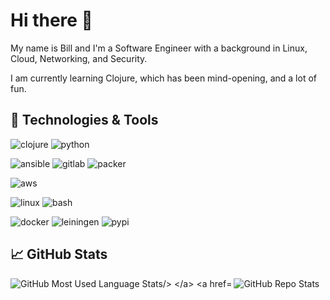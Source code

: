 # Hi there 👋

My name is Bill and I'm a Software Engineer with a background in Linux, Cloud, Networking, and Security.

I am currently learning Clojure, which has been mind-opening, and a lot of fun.

## 🔧 Technologies & Tools

![clojure](https://img.shields.io/badge/Code-Clojure-blue?style=for-the-badge&logo=clojure)
![python](https://img.shields.io/badge/Code-Python-blue?style=for-the-badge&logo=python)

![ansible](https://img.shields.io/badge/Automation-Ansible-blue?style=for-the-badge&logo=ansible)
![gitlab](https://img.shields.io/badge/Automation-GitlabCI-blue?style=for-the-badge&logo=gitlab)
![packer](https://img.shields.io/badge/Automation-Packer-blue?style=for-the-badge&logo=packer)

![aws](https://img.shields.io/badge/Cloud-AWS-blue?style=for-the-badge&logo=amazon-aws)

![linux](https://img.shields.io/badge/OS-Linux-blue?style=for-the-badge&logo=linux)
![bash](https://img.shields.io/badge/Shell-Bash-blue?style=for-the-badge&logo=gnu-bash)

![docker](https://img.shields.io/badge/Tools-Docker-blue?style=for-the-badge&logo=docker)
![leiningen](https://img.shields.io/badge/Tools-Leiningen-blue?style=for-the-badge&logo=clojure)
![pypi](https://img.shields.io/badge/Tools-PyPI-blue?style=for-the-badge&logo=pypi)

## &#x1f4c8; GitHub Stats

<a href="https://github.com/wdhowe/wdhowe">
  <img align="left" src="https://github-readme-stats.vercel.app/api/top-langs/?username=wdhowe&layout=compact&hide=vim%20script&card_width=235&theme=nord" alt="GitHub Most Used Language Stats/>
</a>

<a href="https://github.com/wdhowe/wdhowe">
  <img align="left" src="https://github-readme-stats.vercel.app/api?username=wdhowe&show_icons=true&line_height=27&count_private=true&hide_rank=true&theme=nord" alt="GitHub Repo Stats" />
</a>

<!-- Resources -->
<!-- Icons: https://simpleicons.org/ -->
<!-- GitHub Stats: https://github.com/anuraghazra/github-readme-stats -->
<!-- Shields: https://shields.io/ -->
<!-- Inspired by: https://github.com/MartinHeinz/MartinHeinz/ -->